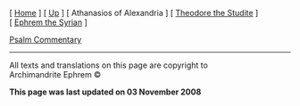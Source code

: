 \[ [Home](index.md) \] \[ [Up](voiceof.md) \]
\[ Athanasios of Alexandria \]
\[ [Theodore the Studite](theodore.md) \]
\[ [Ephrem the Syrian](ephrem.md) \]

[Psalm Commentary](psalm_commentary.md)

-----

All texts and translations on this page are copyright to  
Archimandrite Ephrem ©

**This page was last updated on 03 November 2008**

